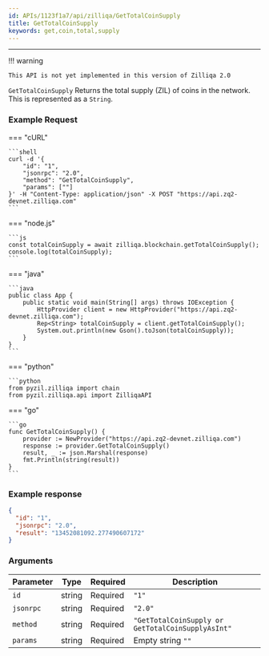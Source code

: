 ```yaml
---
id: APIs/1123f1a7/api/zilliqa/GetTotalCoinSupply
title: GetTotalCoinSupply
keywords: get,coin,total,supply
---
```

---


!!! warning

    This API is not yet implemented in this version of Zilliqa 2.0

`GetTotalCoinSupply` Returns the total supply (ZIL) of coins in the network. This is represented as a
`String`.
### Example Request


=== "cURL"

    ```shell
    curl -d '{
        "id": "1",
        "jsonrpc": "2.0",
        "method": "GetTotalCoinSupply",
        "params": [""]
    }' -H "Content-Type: application/json" -X POST "https://api.zq2-devnet.zilliqa.com"
    ```



=== "node.js"

    ```js
    const totalCoinSupply = await zilliqa.blockchain.getTotalCoinSupply();
    console.log(totalCoinSupply);
    ```



=== "java"

    ```java
    public class App {
        public static void main(String[] args) throws IOException {
            HttpProvider client = new HttpProvider("https://api.zq2-devnet.zilliqa.com");
            Rep<String> totalCoinSupply = client.getTotalCoinSupply();
            System.out.println(new Gson().toJson(totalCoinSupply));
        }
    }
    ```



=== "python"

    ```python
    from pyzil.zilliqa import chain
    from pyzil.zilliqa.api import ZilliqaAPI



=== "go"

    ```go
    func GetTotalCoinSupply() {
        provider := NewProvider("https://api.zq2-devnet.zilliqa.com")
        response := provider.GetTotalCoinSupply()
        result, _ := json.Marshal(response)
        fmt.Println(string(result))
    }
    ```




### Example response


```json
{
  "id": "1",
  "jsonrpc": "2.0",
  "result": "13452081092.277490607172"
}
```


### Arguments


| Parameter | Type   | Required | Description                                       |
| --------- | ------ | -------- | ------------------------------------------------- |
| `id`      | string | Required | `"1"`                                             |
| `jsonrpc` | string | Required | `"2.0"`                                           |
| `method`  | string | Required | `"GetTotalCoinSupply or GetTotalCoinSupplyAsInt"` |
| `params`  | string | Required | Empty string `""`                                 |

